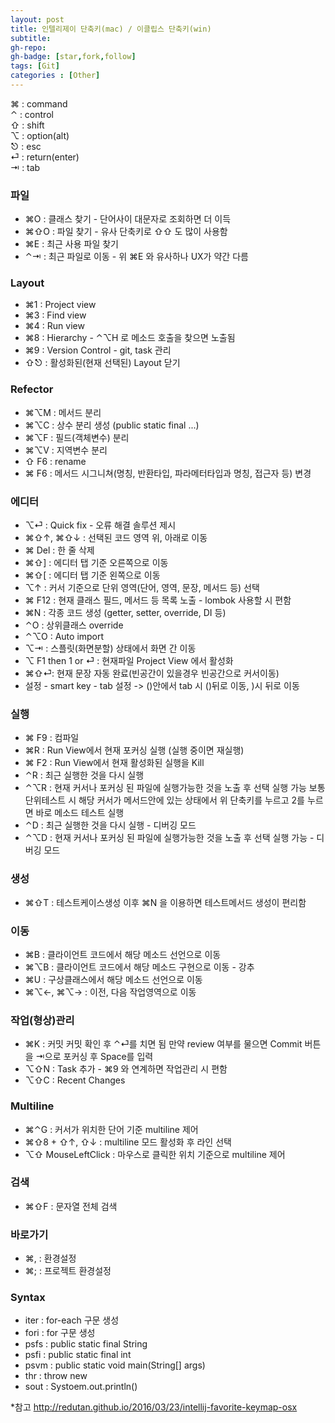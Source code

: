 ```yaml
---
layout: post
title: 인텔리제이 단축키(mac) / 이클립스 단축키(win)
subtitle:
gh-repo:
gh-badge: [star,fork,follow]
tags: [Git]
categories : [Other]
---
```


⌘ : command  
⌃ : control  
⇧ : shift  
⌥ : option(alt)  
⎋ : esc  
⏎ : return(enter)  
⇥ : tab  

### 파일
- ⌘O : 클래스 찾기 - 단어사이 대문자로 조회하면 더 이득
- ⌘⇧O : 파일 찾기 - 유사 단축키로 ⇧⇧ 도 많이 사용함
- ⌘E : 최근 사용 파일 찾기
- ⌃⇥ : 최근 파일로 이동 - 위 ⌘E 와 유사하나 UX가 약간 다름

### Layout
- ⌘1 : Project view
- ⌘3 : Find view
- ⌘4 : Run view
- ⌘8 : Hierarchy - ⌃⌥H 로 메소드 호출을 찾으면 노출됨
- ⌘9 : Version Control - git, task 관리
- ⇧⎋ : 활성화된(현재 선택된) Layout 닫기

### Refector
- ⌘⌥M : 메서드 분리
- ⌘⌥C : 상수 분리 생성 (public static final ...)
- ⌘⌥F : 필드(객체변수) 분리
- ⌘⌥V : 지역변수 분리
- ⇧ F6 : rename
- ⌘ F6 : 메서드 시그니쳐(명칭, 반환타입, 파라메터타입과 명칭, 접근자 등) 변경

### 에디터
- ⌥⏎ : Quick fix - 오류 해결 솔루션 제시
- ⌘⇧↑, ⌘⇧↓ : 선택된 코드 영역 위, 아래로 이동
- ⌘ Del : 한 줄 삭제
- ⌘⇧] : 에디터 탭 기준 오른쪽으로 이동
- ⌘⇧[ : 에디터 탭 기준 왼쪽으로 이동
- ⌥↑ : 커서 기준으로 단위 영역(단어, 영역, 문장, 메서드 등) 선택 
- ⌘ F12 : 현재 클래스 필드, 메서드 등 목록 노출 - lombok 사용할 시 편함
- ⌘N : 각종 코드 생성 (getter, setter, override, DI 등)
- ⌃O : 상위클래스 override
- ⌃⌥O : Auto import
- ⌥⇥ : 스플릿(화면분할) 상태에서 화면 간 이동
- ⌥ F1 then 1 or ⏎ : 현재파일 Project View 에서 활성화
- ⌘⇧⏎: 현재 문장 자동 완료(빈공간이 있을경우 빈공간으로 커서이동)
- 설정 - smart key - tab 설정 -> ()안에서 tab 시 ()뒤로 이동, )시 뒤로 이동

### 실행
- ⌘ F9 : 컴파일
- ⌘R : Run View에서 현재 포커싱 실행 (실행 중이면 재실행)
- ⌘ F2 : Run View에서 현재 활성화된 실행을 Kill
- ⌃R : 최근 실행한 것을 다시 실행
- ⌃⌥R : 현재 커서나 포커싱 된 파일에 실행가능한 것을 노출 후 선택 실행 가능
보통 단위테스트 시 해당 커서가 메서드안에 있는 상태에서 위 단축키를 누르고 2를 누르면 바로 메소드 테스트 실행
- ⌃D : 최근 실행한 것을 다시 실행 - 디버깅 모드
- ⌃⌥D : 현재 커서나 포커싱 된 파일에 실행가능한 것을 노출 후 선택 실행 가능 - 디버깅 모드

### 생성
- ⌘⇧T : 테스트케이스생성
이후 ⌘N 을 이용하면 테스트메서드 생성이 편리함

### 이동
- ⌘B : 클라이언트 코드에서 해당 메소드 선언으로 이동
- ⌘⌥B : 클라이언트 코드에서 해당 메소드 구현으로 이동 - 강추
- ⌘U : 구상클래스에서 해당 메소드 선언으로 이동
- ⌘⌥←, ⌘⌥→ : 이전, 다음 작업영역으로 이동

### 작업(형상)관리
- ⌘K : 커밋
커밋 확인 후 ⌃⏎를 치면 됨
만약 review 여부를 물으면 Commit 버튼을 ⇥으로 포커싱 후 Space를 입력
- ⌥⇧N : Task 추가 - ⌘9 와 연계하면 작업관리 시 편함
- ⌥⇧C : Recent Changes

### Multiline
- ⌘⌃G : 커서가 위치한 단어 기준 multiline 제어
- ⌘⇧8 + ⇧↑, ⇧↓ : multiline 모드 활성화 후 라인 선택
- ⌥⇧ MouseLeftClick : 마우스로 클릭한 위치 기준으로 multiline 제어

### 검색
- ⌘⇧F : 문자열 전체 검색

### 바로가기
- ⌘, : 환경설정
- ⌘; : 프로젝트 환경설정

### Syntax
- iter : for-each 구문 생성
- fori : for 구문 생성
- psfs : public static final String
- psfi : public static final int
- psvm : public static void main(String[] args)
- thr : throw new
- sout : Systoem.out.println()

*참고
http://redutan.github.io/2016/03/23/intellij-favorite-keymap-osx